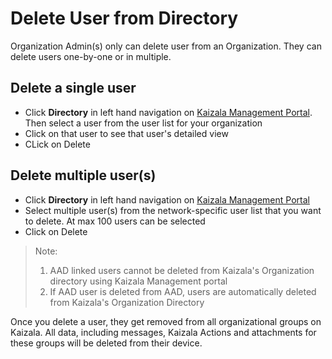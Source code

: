 # Delete User from Directory

Organization Admin(s) only can delete user from an Organization. They can delete users one-by-one or in multiple.

## Delete a single user
- Click **Directory** in left hand navigation on [Kaizala Management Portal](https://manage.kaiza.la). Then select a user from the user list for your organization
- Click on that user to see that user's detailed view
- CLick on Delete

## Delete multiple user(s)

- Click **Directory** in left hand navigation on [Kaizala Management Portal](https://manage.kaiza.la)
- Select multiple user(s) from the network-specific user list that you want to delete. At max 100 users can be selected
- Click on Delete

> Note:
> 1. AAD linked users cannot be deleted from Kaizala's Organization directory using Kaizala Management portal
> 2. If AAD user is deleted from AAD, users are automatically deleted from Kaizala's Organization Directory

  Once you delete a user, they get removed from all organizational groups on Kaizala. All data, including messages, Kaizala Actions and attachments for these groups will be deleted from their device. 
